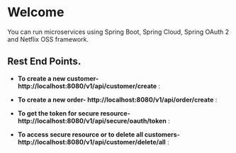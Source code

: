 # Welcome
You can run microservices using Spring Boot, Spring Cloud, Spring OAuth 2 and Netflix OSS framework.

## Rest End Points.

* **To create a new customer- http://localhost:8080/v1/api/customer/create** :

   
* **To create a new order- http://localhost:8080/v1/api/order/create** :
 

 
* **To get the token for secure resource- http://localhost:8080/v1/api/secure/oauth/token** :
 
  
  
 
 

* **To access secure resource or to delete all customers- http://localhost:8080/v1/api/customer/delete/all** :
 
  
 
